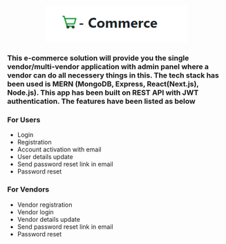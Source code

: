 <div align="center">
    <img src="./public/images/logo.png" />
</div>

### This e-commerce solution will provide you the single vendor/multi-vendor application with admin panel where a vendor can do all necessery things in this. The tech stack has been used is MERN (MongoDB, Express, React(Next.js), Node.js). This app has been built on REST API with JWT authentication. The features have been listed as below

### **For Users**

-   Login
-   Registration
-   Account activation with email
-   User details update
-   Send password reset link in email
-   Password reset

### **For Vendors**

-   Vendor registration
-   Vendor login
-   Vendor details update
-   Send password reset link in email
-   Password reset
